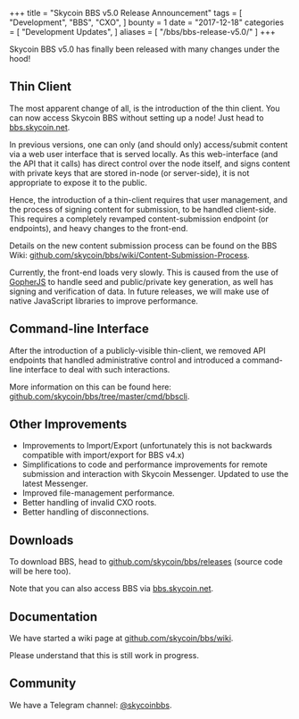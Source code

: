 +++
title = "Skycoin BBS v5.0 Release Announcement"
tags = [
    "Development",
    "BBS",
    "CXO",
]
bounty = 1
date = "2017-12-18"
categories = [
    "Development Updates",
]
aliases = [
	"/bbs/bbs-release-v5.0/"
]
+++

Skycoin BBS v5.0 has finally been released with many changes under the hood!

## Thin Client

The most apparent change of all, is the introduction of the thin client. You can now access Skycoin BBS without setting up a node! Just head to [bbs.skycoin.net](http://bbs.skycoin.net).

In previous versions, one can only (and should only) access/submit content via a web user interface that is served locally. As this web-interface (and the API that it calls) has direct control over the node itself, and signs content with private keys that are stored in-node (or server-side), it is not appropriate to expose it to the public.

Hence, the introduction of a thin-client requires that user management, and the process of signing content for submission, to be handled client-side. This requires a completely revamped content-submission endpoint (or endpoints), and heavy changes to the front-end.

Details on the new content submission process can be found on the BBS Wiki: [github.com/skycoin/bbs/wiki/Content-Submission-Process](https://github.com/skycoin/bbs/wiki/Content-Submission-Process).

Currently, the front-end loads very slowly. This is caused from the use of [GopherJS](https://github.com/gopherjs) to handle seed and public/private key generation, as well has signing and verification of data. In future releases, we will make use of native JavaScript libraries to improve performance.

## Command-line Interface

After the introduction of a publicly-visible thin-client, we removed API endpoints that handled administrative control and introduced a command-line interface to deal with such interactions.

More information on this can be found here: [github.com/skycoin/bbs/tree/master/cmd/bbscli](https://github.com/skycoin/bbs/tree/master/cmd/bbscli).

## Other Improvements

* Improvements to Import/Export (unfortunately this is not backwards compatible with import/export for BBS v4.x)
* Simplifications to code and performance improvements for remote submission and interaction with Skycoin Messenger. Updated to use the latest Messenger.
* Improved file-management performance.
* Better handling of invalid CXO roots.
* Better handling of disconnections.

## Downloads

To download BBS, head to [github.com/skycoin/bbs/releases](https://github.com/skycoin/bbs/releases) (source code will be here too).

Note that you can also access BBS via [bbs.skycoin.net](http://bbs.skycoin.net).

## Documentation

We have started a wiki page at [github.com/skycoin/bbs/wiki](https://github.com/skycoin/bbs/wiki).

Please understand that this is still work in progress.

## Community

We have a Telegram channel: [@skycoinbbs](https://t.me/skycoinbbs).
